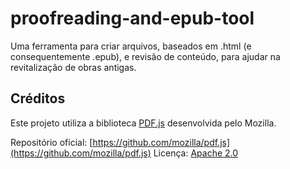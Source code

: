 # proofreading-and-epub-tool
 Uma ferramenta para criar arquivos, baseados em .html (e consequentemente .epub), e revisão de conteúdo, para ajudar na revitalização de obras antigas. 

## Créditos

Este projeto utiliza a biblioteca [PDF.js](https://mozilla.github.io/pdf.js/) desenvolvida pelo Mozilla.

Repositório oficial: [https://github.com/mozilla/pdf.js](https://github.com/mozilla/pdf.js)
Licença: [Apache 2.0](https://github.com/mozilla/pdf.js/blob/master/LICENSE)